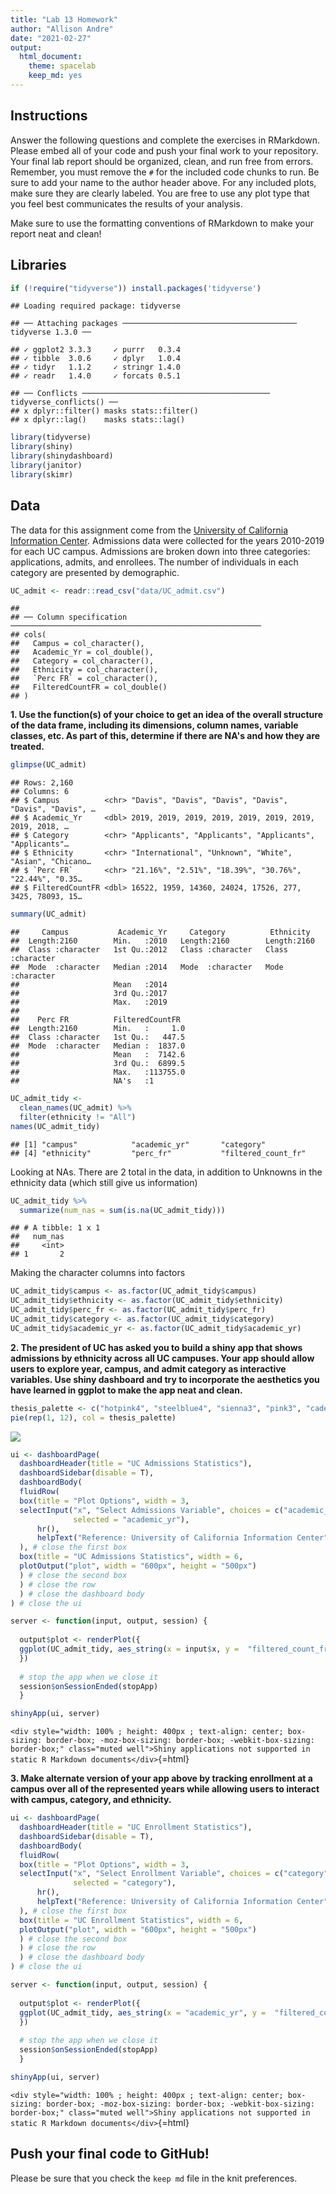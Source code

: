 ```yaml
---
title: "Lab 13 Homework"
author: "Allison Andre"
date: "2021-02-27"
output:
  html_document: 
    theme: spacelab
    keep_md: yes
---
```




## Instructions
Answer the following questions and complete the exercises in RMarkdown. Please embed all of your code and push your final work to your repository. Your final lab report should be organized, clean, and run free from errors. Remember, you must remove the `#` for the included code chunks to run. Be sure to add your name to the author header above. For any included plots, make sure they are clearly labeled. You are free to use any plot type that you feel best communicates the results of your analysis.  

Make sure to use the formatting conventions of RMarkdown to make your report neat and clean!  

## Libraries

```r
if (!require("tidyverse")) install.packages('tidyverse')
```

```
## Loading required package: tidyverse
```

```
## ── Attaching packages ─────────────────────────────────────── tidyverse 1.3.0 ──
```

```
## ✓ ggplot2 3.3.3     ✓ purrr   0.3.4
## ✓ tibble  3.0.6     ✓ dplyr   1.0.4
## ✓ tidyr   1.1.2     ✓ stringr 1.4.0
## ✓ readr   1.4.0     ✓ forcats 0.5.1
```

```
## ── Conflicts ────────────────────────────────────────── tidyverse_conflicts() ──
## x dplyr::filter() masks stats::filter()
## x dplyr::lag()    masks stats::lag()
```


```r
library(tidyverse)
library(shiny)
library(shinydashboard)
library(janitor)
library(skimr)
```

## Data
The data for this assignment come from the [University of California Information Center](https://www.universityofcalifornia.edu/infocenter). Admissions data were collected for the years 2010-2019 for each UC campus. Admissions are broken down into three categories: applications, admits, and enrollees. The number of individuals in each category are presented by demographic.  

```r
UC_admit <- readr::read_csv("data/UC_admit.csv")
```

```
## 
## ── Column specification ────────────────────────────────────────────────────────
## cols(
##   Campus = col_character(),
##   Academic_Yr = col_double(),
##   Category = col_character(),
##   Ethnicity = col_character(),
##   `Perc FR` = col_character(),
##   FilteredCountFR = col_double()
## )
```

**1. Use the function(s) of your choice to get an idea of the overall structure of the data frame, including its dimensions, column names, variable classes, etc. As part of this, determine if there are NA's and how they are treated.**  

```r
glimpse(UC_admit)
```

```
## Rows: 2,160
## Columns: 6
## $ Campus          <chr> "Davis", "Davis", "Davis", "Davis", "Davis", "Davis", …
## $ Academic_Yr     <dbl> 2019, 2019, 2019, 2019, 2019, 2019, 2019, 2019, 2018, …
## $ Category        <chr> "Applicants", "Applicants", "Applicants", "Applicants"…
## $ Ethnicity       <chr> "International", "Unknown", "White", "Asian", "Chicano…
## $ `Perc FR`       <chr> "21.16%", "2.51%", "18.39%", "30.76%", "22.44%", "0.35…
## $ FilteredCountFR <dbl> 16522, 1959, 14360, 24024, 17526, 277, 3425, 78093, 15…
```

```r
summary(UC_admit)
```

```
##     Campus           Academic_Yr     Category          Ethnicity        
##  Length:2160        Min.   :2010   Length:2160        Length:2160       
##  Class :character   1st Qu.:2012   Class :character   Class :character  
##  Mode  :character   Median :2014   Mode  :character   Mode  :character  
##                     Mean   :2014                                        
##                     3rd Qu.:2017                                        
##                     Max.   :2019                                        
##                                                                         
##    Perc FR          FilteredCountFR   
##  Length:2160        Min.   :     1.0  
##  Class :character   1st Qu.:   447.5  
##  Mode  :character   Median :  1837.0  
##                     Mean   :  7142.6  
##                     3rd Qu.:  6899.5  
##                     Max.   :113755.0  
##                     NA's   :1
```

```r
UC_admit_tidy <- 
  clean_names(UC_admit) %>% 
  filter(ethnicity != "All")
names(UC_admit_tidy)
```

```
## [1] "campus"            "academic_yr"       "category"         
## [4] "ethnicity"         "perc_fr"           "filtered_count_fr"
```

Looking at NAs. There are 2 total in the data, in addition to Unknowns in the ethnicity data (which still give us information)

```r
UC_admit_tidy %>% 
  summarize(num_nas = sum(is.na(UC_admit_tidy)))
```

```
## # A tibble: 1 x 1
##   num_nas
##     <int>
## 1       2
```

Making the character columns into factors

```r
UC_admit_tidy$campus <- as.factor(UC_admit_tidy$campus)
UC_admit_tidy$ethnicity <- as.factor(UC_admit_tidy$ethnicity)
UC_admit_tidy$perc_fr <- as.factor(UC_admit_tidy$perc_fr)
UC_admit_tidy$category <- as.factor(UC_admit_tidy$category)
UC_admit_tidy$academic_yr <- as.factor(UC_admit_tidy$academic_yr)
```


**2. The president of UC has asked you to build a shiny app that shows admissions by ethnicity across all UC campuses. Your app should allow users to explore year, campus, and admit category as interactive variables. Use shiny dashboard and try to incorporate the aesthetics you have learned in ggplot to make the app neat and clean.**


```r
thesis_palette <- c("hotpink4", "steelblue4", "sienna3", "pink3", "cadetblue3", "darkolivegreen4", "goldenrod3", "darkcyan", "bisque4", "brown", "seashell3", "darkslateblue")
pie(rep(1, 12), col = thesis_palette)
```

![](lab13_hw_files/figure-html/unnamed-chunk-9-1.png)<!-- -->



```r
ui <- dashboardPage(
  dashboardHeader(title = "UC Admissions Statistics"),
  dashboardSidebar(disable = T),
  dashboardBody(
  fluidRow(
  box(title = "Plot Options", width = 3,
  selectInput("x", "Select Admissions Variable", choices = c("academic_yr", "category", "campus"), 
              selected = "academic_yr"),
      hr(),
      helpText("Reference: University of California Information Center")
  ), # close the first box
  box(title = "UC Admissions Statistics", width = 6,
  plotOutput("plot", width = "600px", height = "500px")
  ) # close the second box
  ) # close the row
  ) # close the dashboard body
) # close the ui

server <- function(input, output, session) { 
  
  output$plot <- renderPlot({
  ggplot(UC_admit_tidy, aes_string(x = input$x, y =  "filtered_count_fr", fill = "ethnicity")) + geom_col() + scale_fill_manual(values = thesis_palette) + labs(x = NULL, y = NULL) + theme_light(base_size = 18) + theme(axis.text.x = element_text(angle = 60, hjust = 1))
  })
  
  # stop the app when we close it
  session$onSessionEnded(stopApp)
  }

shinyApp(ui, server)
```

`<div style="width: 100% ; height: 400px ; text-align: center; box-sizing: border-box; -moz-box-sizing: border-box; -webkit-box-sizing: border-box;" class="muted well">Shiny applications not supported in static R Markdown documents</div>`{=html}


**3. Make alternate version of your app above by tracking enrollment at a campus over all of the represented years while allowing users to interact with campus, category, and ethnicity.**


```r
ui <- dashboardPage(
  dashboardHeader(title = "UC Enrollment Statistics"),
  dashboardSidebar(disable = T),
  dashboardBody(
  fluidRow(
  box(title = "Plot Options", width = 3,
  selectInput("x", "Select Enrollment Variable", choices = c("category", "ethnicity", "campus"), 
              selected = "category"),
      hr(),
      helpText("Reference: University of California Information Center")
  ), # close the first box
  box(title = "UC Enrollment Statistics", width = 6,
  plotOutput("plot", width = "600px", height = "500px")
  ) # close the second box
  ) # close the row
  ) # close the dashboard body
) # close the ui

server <- function(input, output, session) { 
  
  output$plot <- renderPlot({
  ggplot(UC_admit_tidy, aes_string(x = "academic_yr", y =  "filtered_count_fr", fill = input$x)) + geom_col() + scale_fill_manual(values = thesis_palette) + labs(x = NULL, y = NULL) + theme_light(base_size = 18) + theme(axis.text.x = element_text(angle = 60, hjust = 1))
  })
  
  # stop the app when we close it
  session$onSessionEnded(stopApp)
  }

shinyApp(ui, server)
```

`<div style="width: 100% ; height: 400px ; text-align: center; box-sizing: border-box; -moz-box-sizing: border-box; -webkit-box-sizing: border-box;" class="muted well">Shiny applications not supported in static R Markdown documents</div>`{=html}

## Push your final code to GitHub!
Please be sure that you check the `keep md` file in the knit preferences. 
